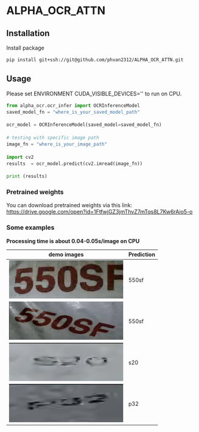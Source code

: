 # ALPHA_OCR_ATTN

## Installation
Install package
```bash
pip install git+ssh://git@github.com/phvan2312/ALPHA_OCR_ATTN.git
```

## Usage
Please set ENVIRONMENT CUDA_VISIBLE_DEVICES='' to run on CPU. 
```python
from alpha_ocr.ocr_infer import OCRInferenceModel
saved_model_fn = "where_is_your_saved_model_path"

ocr_model = OCRInferenceModel(saved_model=saved_model_fn)

# testing with specific image path
image_fn = "where_is_your_image_path"

import cv2
results  = ocr_model.predict(cv2.imread(image_fn))

print (results)

```

### Pretrained weights
You can download pretrained weights via this link: https://drive.google.com/open?id=1FtfwjGZ3jmThvZ7mTqs8L7Kw6rAio5-o

### Some examples
**Processing time is about 0.04-0.05s/image on CPU**

| demo images | Prediction |
| ---         |     ---      |
| <img src="./demo_images/big_text_1.png" width="300" height="100">    |   550sf   |
| <img src="./demo_images/big_text_2.png" width="300" height="100">      |    550sf    |
| <img src="./demo_images/small_text_1.png" width="300" height="100">  |   s20   |
| <img src="./demo_images/small_text_2.png" width="300" height="100">  |   p32   |
